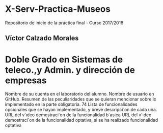 # X-Serv-Practica-Museos
Repositorio de inicio de la práctica final - Curso 2017/2018

## Víctor Calzado Morales
# Doble Grado en Sistemas de teleco.,y Admin. y dirección de empresas
Nombre de su cuenta en el laboratorio del alumno.
Nombre de usuario en GitHub.
Resumen de las peculiaridades que se quieran mencionar sobre lo implementado
en la parte obligatoria.
74
Lista de funcionalidades opcionales que se hayan implementado, y breve
descripci´on de cada una.
URL del v´ıdeo demostraci´on de la funcionalidad b´asica
URL del v´ıdeo demostraci´on de la funcionalidad optativa, si se ha realizado
funcionalidad optativa
